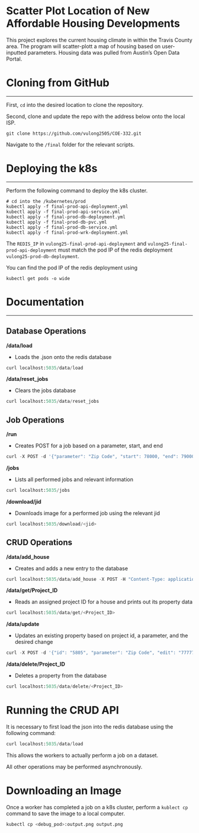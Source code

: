 # Scatter Plot Location of New Affordable Housing Developments

This project explores the current housing climate in within the Travis County area. The program will scatter-plott a map of housing based on user-inputted parameters. Housing data
was pulled from Austin’s Open Data Portal.

# Cloning from GitHub

---

First, `cd` into the desired location to clone the repository.

Second, clone and update the repo with the address below onto the local ISP.
```gitexclude
git clone https://github.com/vulong2505/COE-332.git
```
Navigate to the `/final` folder for the relevant scripts.

# Deploying the k8s

---

Perform the following command to deploy the k8s cluster.

```
# cd into the /kubernetes/prod
kubectl apply -f final-prod-api-deployment.yml
kubectl apply -f final-prod-api-service.yml
kubectl apply -f final-prod-db-deployment.yml
kubectl apply -f final-prod-db-pvc.yml
kubectl apply -f final-prod-db-service.yml
kubectl apply -f final-prod-wrk-deployment.yml
```

The `REDIS_IP` in `vulong25-final-prod-api-deployment` and  `vulong25-final-prod-api-deployment` must match the pod IP of the 
redis deployment `vulong25-prod-db-deployment`.


You can find the pod IP of the redis deployment using
```
kubectl get pods -o wide
```


# Documentation

---


## Database Operations


**/data/load**
* Loads the .json onto the redis database
```python
curl localhost:5035/data/load
```


**/data/reset_jobs**
* Clears the jobs database
```python
curl localhost:5035/data/reset_jobs
```


## Job Operations


**/run**
* Creates POST for a job based on a parameter, start, and end
```python
curl -X POST -d '{"parameter": "Zip Code", "start": 78000, "end": 79000}' localhost:5035/run
```


**/jobs**
* Lists all performed jobs and relevant information
```python
curl localhost:5035/jobs
```


**/download/jid**
* Downloads image for a performed job using the relevant jid
```python
curl localhost:5035/download/<jid>
```


## CRUD Operations


**/data/add_house**
* Creates and adds a new entry to the database
```python
curl localhost:5035/data/add_house -X POST -H "Content-Type: application/json" -d '{"Address": "5812 Berkman Dr","Zip Code": "78723", "Unit Type": "", "Tenure": "", "City Amount": "46000", "Longitude": "-97.69232", "Latitude": "30.292107", "Property Manager Phone Number": "", "Property Manager Email": ""}'
```


**/data/get/Project_ID**
* Reads an assigned project ID for a house and prints out its property data
```python
curl localhost:5035/data/get/<Project_ID>
```


**/data/update**
* Updates an existing property based on project id, a parameter, and the desired change
```python
curl -X POST -d '{"id": "5805", "parameter": "Zip Code", "edit": "77777"}' localhost:5035/data/update
```


**/data/delete/Project_ID**
* Deletes a property from the database
```python
curl localhost:5035/data/delete/<Project_ID>
```


# Running the CRUD API

It is necessary to first load the json into the redis database using the following command:
```python
curl localhost:5035/data/load
```
This allows the workers to actually perform a job on a dataset.

All other operations may be performed asynchronously.


# Downloading an Image

Once a worker has completed a job on a k8s cluster, perform a `kublect cp` command to save the image
to a local computer.
```python
kubectl cp <debug_pod>:output.png output.png
```